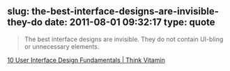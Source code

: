 slug: the-best-interface-designs-are-invisible-they-do
date: 2011-08-01 09:32:17
type: quote
---

> The best interface designs are invisible. They do not contain UI-bling or unnecessary elements.

[10 User Interface Design Fundamentals | Think Vitamin](http://thinkvitamin.com/design/10-user-interface-design-fundamentals/)
